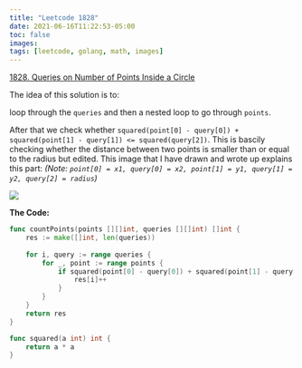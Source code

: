 ```yaml
---
title: "Leetcode 1828"
date: 2021-06-16T11:22:53-05:00
toc: false
images:
tags: [leetcode, golang, math, images]
---
```


[1828. Queries on Number of Points Inside a Circle](https://leetcode.com/problems/queries-on-number-of-points-inside-a-circle/)

The idea of this solution is to:

loop through the `queries` and then a nested loop to go through `points`.

After that we check whether `squared(point[0] - query[0]) + squared(point[1] - query[1]) <= squared(query[2])`. This is bascily checking whether the distance between two points is smaller than or equal to the radius but edited. This image that I have drawn and wrote up explains this part: *(Note: `point[0] = x1, query[0] = x2, point[1] = y1, query[1] = y2, query[2] = radius`)*

![](https://i.imgur.com/ahOEhnk.jpg)

**The Code:**

``` go
func countPoints(points [][]int, queries [][]int) []int {
	res := make([]int, len(queries))
	
	for i, query := range queries {
		for _, point := range points {
			if squared(point[0] - query[0]) + squared(point[1] - query[1]) <= squared(query[2]) {
				res[i]++
			}
		}
	}
	return res
}

func squared(a int) int {
	return a * a
}
```